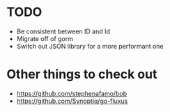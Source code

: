# TODO

* Be consistent between ID and Id
* Migrate off of gorm
* Switch out JSON library for a more performant one

# Other things to check out

* https://github.com/stephenafamo/bob
* https://github.com/Synoptiq/go-fluxus